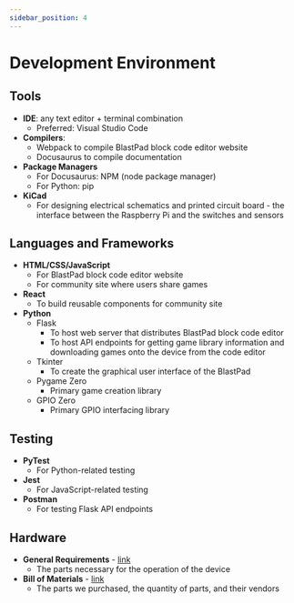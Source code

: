 ```yaml
---
sidebar_position: 4
---
```


# Development Environment

## Tools

- **IDE**: any text editor + terminal combination
  - Preferred: Visual Studio Code
- **Compilers**:
  - Webpack to compile BlastPad block code editor website
  - Docusaurus to compile documentation
- **Package Managers**
  - For Docusaurus: NPM (node package manager)
  - For Python: pip
- **KiCad**
  - For designing electrical schematics and printed circuit board - the interface between the Raspberry Pi and the switches and sensors

## Languages and Frameworks

- **HTML/CSS/JavaScript**
  - For BlastPad block code editor website
  - For community site where users share games
- **React**
  - To build reusable components for community site
- **Python**
  - Flask
    - To host web server that distributes BlastPad block code editor
    - To host API endpoints for getting game library information and downloading games onto the device from the code editor
  - Tkinter
    - To create the graphical user interface of the BlastPad
  - Pygame Zero
    - Primary game creation library
  - GPIO Zero
    - Primary GPIO interfacing library

## Testing

- **PyTest**
  - For Python-related testing
- **Jest**
  - For JavaScript-related testing
- **Postman**
  - For testing Flask API endpoints

## Hardware

- **General Requirements** - [link](https://capstone-projects-2024-spring.github.io/project-blastpad/docs/requirements/general-requirements)
  - The parts necessary for the operation of the device
- **Bill of Materials** - [link](https://capstone-projects-2024-spring.github.io/project-blastpad/docs/requirements/bill-of-materials)
  - The parts we purchased, the quantity of parts, and their vendors
